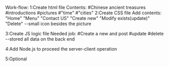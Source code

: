 Work-flow:
1:Create html file
Contents: 
#Chinese ancient treasures 
	#introductions
	#pictures
	#"time"
	#"cities"
2:Create CSS file
Add contents:
"Home" "Menu" "Contact US"
	"Create new" "Modify exists(update)" 
	"Delete" --small icon besides the picture

3:Create JS logic file
Needed job:
#Create a new and post
#update
#delete
--stored all data on the back end

4:Add Node.js to proceed the server-client operation

5:Optional
